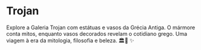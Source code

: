 # Trojan
Explore a Galeria Trojan com estátuas e vasos da Grécia Antiga. O mármore conta mitos, enquanto vasos decorados revelam o cotidiano grego. Uma viagem à era da mitologia, filosofia e beleza. 🏛️🏺 ✨ 
